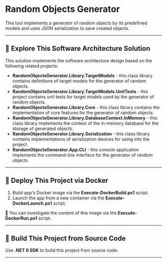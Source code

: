 # Random Objects Generator

This tool implements a generator of random objects by its predefined models and uses JSON serialization to save created objects.

---

## :triangular_ruler: Explore This Software Architecture Solution

This solution implements the software architecture design based on the following related projects:

- **RandomObjectsGenerator.Library.TargetModels** - this class library contains definitions of target models for the generator of random objects.
- **RandomObjectsGenerator.Library.TargetModels.UnitTests** - this project contains unit tests for target models used by the generator of random objects.
- **RandomObjectsGenerator.Library.Core** - this class library contains the implementation of core features for the generator of random objects.
- **RandomObjectsGenerator.Library.DatabaseContext.InMemory** - this class library implements the context of the in-memory database for the storage of generated objects.
- **RandomObjectsGenerator.Library.Serialization** - this class library contains implementations of serialization devices for using into the project.
- **RandomObjectsGenerator.App.CLI** - this console application implements the command-line interface for the generator of random objects.

---

## :whale2: Deploy This Project via Docker

1. Build app's Docker image via the **Execute-DockerBuild.ps1** script.
2. Launch the app from a new container via the **Execute-DockerLaunch.ps1** script.

:mag_right: You can investigate the content of this image via the **Execute-DockerRun.ps1** script.

---

## :wrench: Build This Project from Source Code

Use **.NET 6 SDK** to build this project from source code.

---
